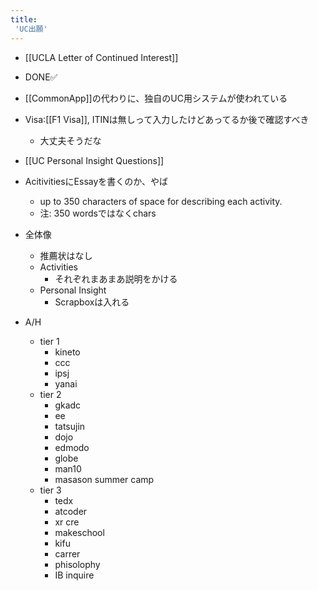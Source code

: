 ```yaml
---
title:
 'UC出願'
---
```



- [[UCLA Letter of Continued Interest]]

- DONE✅

- [[CommonApp]]の代わりに、独自のUC用システムが使われている

- Visa:[[F1 Visa]], ITINは無しって入力したけどあってるか後で確認すべき
    - 大丈夫そうだな

- [[UC Personal Insight Questions]]

- AcitivitiesにEssayを書くのか、やば
    - up to 350 characters of space for describing each activity.
    - 注: 350 wordsではなくchars

- 全体像
    - 推薦状はなし
    - Activities
        - それぞれまあまあ説明をかける
    - Personal Insight
        - Scrapboxは入れる

- A/H
    - tier 1
        - kineto
        - ccc
        - ipsj
        - yanai
    - tier 2
        - gkadc
        - ee
        - tatsujin
        - dojo
        - edmodo
        - globe
        - man10
        - masason summer camp
    - tier 3
        - tedx
        - atcoder
        - xr cre
        - makeschool
        - kifu
        - carrer
        - phisolophy
        - IB inquire
